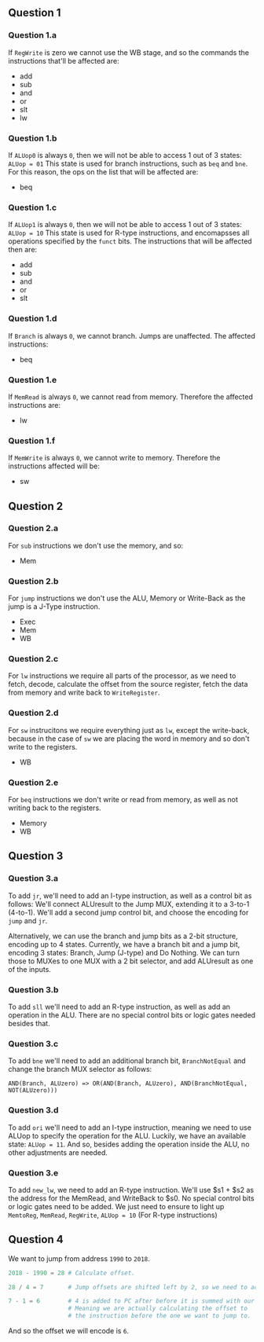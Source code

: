 ## Question 1
### Question 1.a
If `RegWrite` is zero we cannot use the WB stage, and so the commands the instructions that'll be affected are:
 - add
 - sub
 - and
 - or
 - slt
 - lw

### Question 1.b
If `ALUop0` is always `0`, then we will not be able to access 1 out of 3 states: `ALUop = 01`
This state is used for branch instructions, such as `beq` and `bne`.
For this reason, the ops on the list that will be affected are:
 - beq

### Question 1.c
If `ALUop1` is always `0`, then we will not be able to access 1 out of 3 states: `ALUop = 10`
This state is used for R-type instructions, and encomapsses all operations specified by the `funct` bits.
The instructions that will be affected then are:
- add
- sub
- and
- or
- slt

### Question 1.d
If `Branch` is always `0`, we cannot branch. Jumps are unaffected.
The affected instructions:
 - beq

### Question 1.e 
If `MemRead` is always `0`, we cannot read from memory.
Therefore the affected instructions are:
 - lw

### Question 1.f
If `MemWrite` is always `0`, we cannot write to memory.
Therefore the instructions affected will be:
 - sw

## Question 2
### Question 2.a
For `sub` instructions we don't use the memory, and so:
 - Mem
 
### Question 2.b
For `jump` instructions we don't use the ALU, Memory or Write-Back as the jump is a J-Type instruction.
 - Exec
 - Mem
 - WB

### Question 2.c
For `lw` instructions we require all parts of the processor, as we need to fetch, decode, calculate the offset from the source register, fetch the data from memory and write back to `WriteRegister`.

### Question 2.d
For `sw` instrucitons we require everything just as `lw`, except the write-back, because in the case of `sw` we are placing the word in memory and so don't write to the registers.
 - WB

### Question 2.e
For `beq` instructions we don't write or read from memory, as well as not writing back to the registers.
 - Memory
 - WB

## Question 3
### Question 3.a
To add `jr`, we'll need to add an I-type instruction, as well as a control bit as follows:
We'll connect ALUresult to the Jump MUX, extending it to a 3-to-1 (4-to-1).
We'll add a second jump control bit, and choose the encoding for `jump` and `jr`.

Alternatively, we can use the branch and jump bits as a 2-bit structure, encoding up to 4 states.
Currently, we have a branch bit and a jump bit, encoding 3 states: Branch, Jump (J-type) and Do Nothing.
We can turn those to MUXes to one MUX with a 2 bit selector, and add ALUresult as one of the inputs.

### Question 3.b
To add `sll` we'll need to add an R-type instruction, as well as add an operation in the ALU.
There are no special control bits or logic gates needed besides that.

### Question 3.c
To add `bne` we'll need to add an additional branch bit, `BranchNotEqual` and change the branch MUX selector as follows:
```
AND(Branch, ALUzero) => OR(AND(Branch, ALUzero), AND(BranchNotEqual, NOT(ALUzero)))
```
### Question 3.d
To add `ori` we'll need to add an I-type instruction, meaning we need to use ALUop to specify the operation for the ALU. Luckily, we have an available state: `ALUop = 11`.
And so, besides adding the operation inside the ALU, no other adjustments are needed.

### Question 3.e
To add `new_lw`, we need to add an R-type instruction. We'll use $s1 + $s2 as the address for the MemRead, and WriteBack to $s0. No special control bits or logic gates need to be added. We just need to ensure to light up `MemtoReg`, `MemRead`, `RegWrite`, `ALUop = 10` (For R-type instructions)

## Question 4
We want to jump from address `1990` to `2018`.
```python
2018 - 1990 = 28 # Calculate offset.

28 / 4 = 7       # Jump offsets are shifted left by 2, so we need to account for that.

7 - 1 = 6        # 4 is added to PC after before it is summed with our jump offset,
                 # Meaning we are actually calculating the offset to 
                 # the instruction before the one we want to jump to.
```
And so the offset we will encode is `6`.
